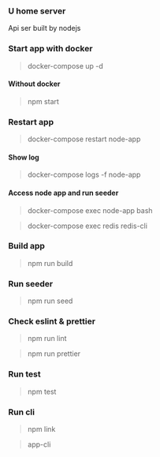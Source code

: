 ### U home server

Api ser built by nodejs

### Start app with docker

> docker-compose up -d

#### Without docker

> npm start

### Restart app

> docker-compose restart node-app

#### Show log

> docker-compose logs -f node-app

#### Access node app and run seeder

> docker-compose exec node-app bash

> docker-compose exec redis redis-cli

### Build app

> npm run build

### Run seeder

> npm run seed

### Check eslint & prettier

> npm run lint

> npm run prettier

### Run test

> npm test

### Run cli

> npm link

> app-cli